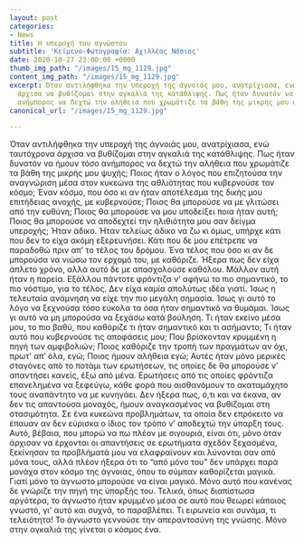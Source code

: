 ```yaml
---
layout: post
categories:
- News
title: Η υπεροχή του αγνώστου
subtitle: 'Κείμενο-Φωτογραφία: Αχιλλέας Νάσιος'
date: 2020-10-27 23:00:00 +0000
thumb_img_path: "/images/15_mg_1129.jpg"
content_img_path: "/images/15_mg_1129.jpg"
excerpt: Όταν αντιλήφθηκα την υπεροχή της άγνοιάς μου, ανατρίχιασα, ενώ ταυτόχρονα
  άρχισα να βυθίζομαι στην αγκαλιά της κατάθλιψης. Πως ήταν δυνατόν να ήμουν τόσο
  ανήμπορος να δεχτώ την αλήθεια που χρωμάτιζε τα βάθη της μικρής μου ψυχής;
canonical_url: "/images/15_mg_1129.jpg"

---
```

Όταν αντιλήφθηκα την υπεροχή της άγνοιάς μου, ανατρίχιασα, ενώ ταυτόχρονα άρχισα να βυθίζομαι στην αγκαλιά της κατάθλιψης. Πως ήταν δυνατόν να ήμουν τόσο ανήμπορος να δεχτώ την αλήθεια που χρωμάτιζε τα βάθη της μικρής μου ψυχής; Ποιος ήταν ο λόγος που επιζητούσα την αναγνώριση μέσα στον κυκεώνα της αθλιότητας που κυβερνούσε τον κόσμο; Έναν κόσμο, που όσο κι αν ήταν αποτέλεσμα της δικής μου επιτήδειας ανοχής, με κυβερνούσε; Ποιος θα μπορούσε να με γλιτώσει από την ευθύνη; Ποιος θα μπορούσε να μου υποδείξει ποια ήταν αυτή; Ποιος θα μπορούσε να αποδεχτεί την ηλιθιότητα μου σαν δείγμα υπεροχής; Ήταν άδικο. Ήταν τελείως άδικο να ζω κι όμως, υπήρχε κάτι που δεν το είχα ακόμη εξερευνήσει. Κάτι που δε μου επέτρεπε να παραδοθώ πριν απ’ το τέλος του δρόμου. Ένα τέλος που όσο κι αν δε μπορούσα να νιώσω τον ερχομό του, με καθόριζε. Ήξερα πως δεν είχα άπλετο χρόνο, αλλά αυτό δε με απασχολούσε καθόλου. Μάλλον αυτή ήταν η πορεία. Εξάλλου πάντοτε φρόντιζα ν’ αφήνω το πιο σημαντικό, το πιο νόστιμο, για το τέλος. Δεν είχα καμία απολύτως ιδέα γιατί. Ίσως η τελευταία ανάμνηση να είχε την πιο μεγάλη σημασία. Ίσως γι αυτό το λόγο να ξεχνούσα τόσο εύκολα τα όσα ήταν σημαντικό να θυμάμαι. Ίσως γι αυτό να μη μπορούσα να ξεχάσω κατά βούληση. Τι ήταν εκείνο μέσα μου, το πιο βαθύ, που καθόριζε τι ήταν σημαντικό και τι ασήμαντο; Τι ήταν αυτό που κυβερνούσε τις αποφάσεις μου; Που βρίσκονταν κρυμμένη η πηγή των αμφιβολιών; Ποιος καθόριζε την τροπή των πραγμάτων αν όχι, πρωτ’ απ’ όλα, εγώ; Ποιος ήμουν αλήθεια εγώ; Αυτές ήταν μόνο μερικές σταγόνες από το ποτάμι των ερωτήσεων, τις οποίες δε θα μπορούσε ν’ απαντήσει κανείς, έξω από μένα. Ερωτήσεις από τις οποίες φρόντιζα επανελημένα να ξεφεύγω, κάθε φορά που αισθανόμουν το ακαταμάχητο τους αναπάντητο να με κυνηγάει. Δεν ήξερα πως, ό,τι και να έκανα, αν δεν τις απαντούσα μοναχός, ήμουν αναγκασμένος να βυθίζομαι στη στασιμότητα. Σε ένα κυκεώνα προβλημάτων, τα οποία δεν επρόκειτο να έπαυαν αν δεν εύρισκα ο ίδιος τον τρόπο ν’ αποδεχτώ την ύπαρξη τους. Αυτό, βέβαια, που μπορώ να πω πλέον με σιγουριά, είναι ότι, μόνο όταν άρχισαν να έρχονται οι απαντήσεις σε ερωτήματα σχεδόν ξεχασμένα, ξεκίνησαν τα προβλήματά μου να ελαφραίνουν και λύνονται σαν από μόνα τους, αλλά πλέον ήξερα ότι το “από μόνο του” δεν υπάρχει παρά μονάχα στον κόσμο της άγνοιας, όπου το σύμπαν καθορίζεται μαγικά. Γιατί μόνο το άγνωστο μπορούσε να είναι μαγικό. Μόνο αυτό που κανένας δε γνώριζε την πηγή της ύπαρξής του. Τελικά, όπως διαπίστωσα αργότερα, το άγνωστο ήταν κρυμμένο μέσα σε αυτό που θεωρεί κάποιος γνωστό, γι’ αυτό και συχνά, το παραβλέπει. Τι ειρωνεία και συνάμα, τι τελειότητα! Το άγνωστο γεννούσε την απεραντοσύνη της γνώσης. Μόνο στην αγκαλιά της γίνεται ο κόσμος ένα.